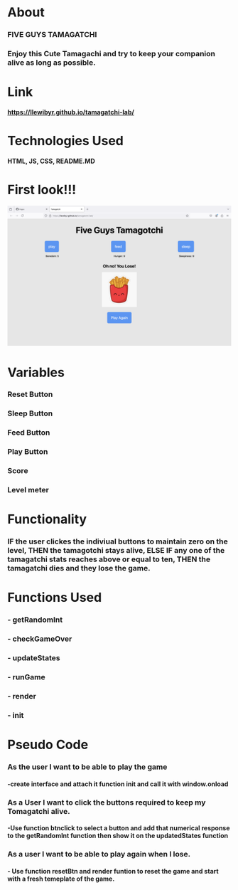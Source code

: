# About
###  FIVE GUYS TAMAGATCHI
### Enjoy this Cute Tamagachi and try to keep your companion alive as long as possible.
# Link
#### https://llewibyr.github.io/tamagatchi-lab/
# Technologies Used
#### HTML, JS, CSS, README.MD
# First look!!!
#### ![alt text](image.png)
# Variables
### Reset Button
### Sleep Button
### Feed Button
### Play Button
### Score
### Level meter
# Functionality
### IF the user clickes the indiviual buttons to maintain zero on the level, THEN the tamagotchi stays alive, ELSE IF any one of the tamagatchi stats reaches above or equal to ten, THEN the tamagatchi dies and they lose the game.

# Functions Used
### - getRandomInt
### - checkGameOver
### - updateStates
### - runGame
### - render
### - init
# Pseudo Code
### As the user I want to be able to play the game
#### -create interface and attach it function init and call it with window.onload
### As a User I want to click the buttons required to keep my Tomagatchi alive.
#### -Use function btnclick to select a button and add that numerical response to the getRandomInt function then show it on the updatedStates function
### As a user I want to be able to play again when I lose.
#### - Use function resetBtn and render funtion to reset the game and start with a fresh temeplate of the game.
 